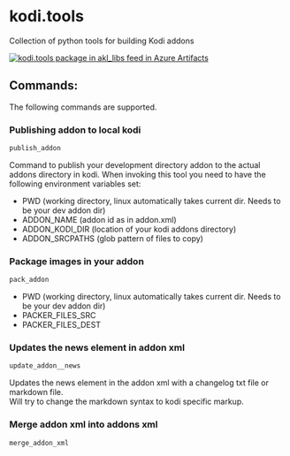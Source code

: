 # kodi.tools
Collection of python tools for building Kodi addons

[![kodi.tools package in akl_libs feed in Azure Artifacts](https://feeds.dev.azure.com/jnpro/5e7cdfe4-c213-4214-8723-2fd88a4f7525/_apis/public/Packaging/Feeds/0097d2bd-739f-41d5-a1b6-bed6a76a2929/Packages/6e328cc5-ca01-4b69-8ce9-3a2ab5befec7/Badge)](https://dev.azure.com/jnpro/AKL/_packaging?_a=package&feed=0097d2bd-739f-41d5-a1b6-bed6a76a2929&package=6e328cc5-ca01-4b69-8ce9-3a2ab5befec7&preferRelease=true)

## Commands:
The following commands are supported.

### Publishing addon to local kodi
```bash
publish_addon
```
Command to publish your development directory addon to the actual addons directory in kodi.
When invoking this tool you need to have the following environment variables set:
- PWD (working directory, linux automatically takes current dir. Needs to be your dev addon dir)
- ADDON_NAME (addon id as in addon.xml)
- ADDON_KODI_DIR (location of your kodi addons directory)
- ADDON_SRCPATHS (glob pattern of files to copy)

### Package images in your addon
```bash
pack_addon
```
- PWD (working directory, linux automatically takes current dir. Needs to be your dev addon dir)
- PACKER_FILES_SRC
- PACKER_FILES_DEST

### Updates the news element in addon xml
```bash
update_addon__news
```
Updates the news element in the addon xml with a changelog txt file or markdown file.  
Will try to change the markdown syntax to kodi specific markup.

### Merge addon xml into addons xml
```bash
merge_addon_xml
```